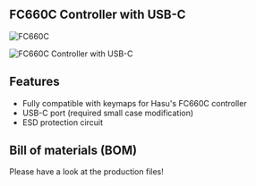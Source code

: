 ## FC660C Controller with USB-C

![FC660C](https://i.imgur.com/H8PtbmV.jpg)

![FC660C Controller with USB-C](https://i.imgur.com/KKluQSl.png)

## Features
- Fully compatible with keymaps for Hasu's FC660C controller
- USB-C port (required small case modification)
- ESD protection circuit

## Bill of materials (BOM)
Please have a look at the production files!
